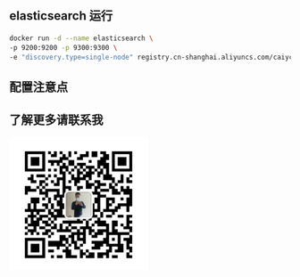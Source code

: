 ## elasticsearch 运行
~~~bash
docker run -d --name elasticsearch \
-p 9200:9200 -p 9300:9300 \
-e "discovery.type=single-node" registry.cn-shanghai.aliyuncs.com/caiyc/elasticsearch:6.5.0
~~~

## 配置注意点

## 了解更多请联系我
<img src="my.jpg" height="50%" width="50%" />
